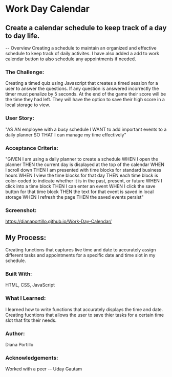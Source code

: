 # Work Day Calendar
## Create a calendar schedule to keep track of a day to day life.

-- Overview 
Creating a schedule to maintain an organized and effective schedule to keep track of daily activites.
I have also added a add to work calendar button to also schedule any appointments if needed.

### The Challenge:
Creating a timed quiz using Javascript that creates a timed session for a user to answer the questions.
If any question is answered incorrectly the timer must penalize by 5 seconds. At the end of the game their score will
be the time they had left. They will have the option to save their high score in a local storage to view.

### User Story: 
"AS AN employee with a busy schedule
I WANT to add important events to a daily planner
SO THAT I can manage my time effectively"

### Acceptance Criteria:
"GIVEN I am using a daily planner to create a schedule
WHEN I open the planner
THEN the current day is displayed at the top of the calendar
WHEN I scroll down
THEN I am presented with time blocks for standard business hours
WHEN I view the time blocks for that day
THEN each time block is color-coded to indicate whether it is in the past, present, or future
WHEN I click into a time block
THEN I can enter an event
WHEN I click the save button for that time block
THEN the text for that event is saved in local storage
WHEN I refresh the page
THEN the saved events persist"

### Screenshot:
https://dianaportillo.github.io/Work-Day-Calendar/

## My Process:
Creating functions that captures live time and date to accurately assign different tasks and appointments 
for a specific date and time slot in my schedule. 


### Built With:
HTML, CSS, JavaScript

### What I Learned:
I learned how to write functions that accurately displays the time and date. Creating fucntions that allows the user
to save thier tasks for a certain time slot that fits their needs.

### Author:
Diana Portillo

### Acknowledgements:
Worked with a peer -- Uday Gautam
